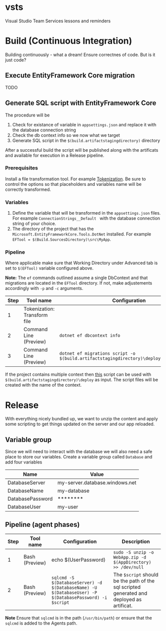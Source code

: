 # vsts
Visual Studio Team Services lessons and reminders

# Build (Continuous Integration)
Building continuously - what a dream! Ensure correctnes of code. But is it just code?

## Execute EntityFramework Core migration
TODO

## Generate SQL script with EntityFramework Core
The procedure will be
1. Check for existance of variable in `appsettings.json` and replace it with the database connection string
2. Check the db context info so we now what we target
3. Generate SQL script in the `$(build.artifactstagingdirectory)` directory

After a successful build the script will be published along with the artificats and available for execution in a Release pipeline.

### Prerequisites
Install a file transformation tool. For example [Tokenization](https://github.com/TotalALM/VSTS-Tasks/blob/master/Tasks/Tokenization/README.md). Be sure to control the options so that placeholders and variables name will be correctly transformed.

### Variables
1. Define the variable that will be transformed in the `appsettings.json` files. For example `ConnectionStrings__Default
` with the database connection string of your choice.
2. The directory of the project that has the `Microsoft.EntityFrameworkCore.Tools.DotNet` installed. For example `EFTool = $(Build.SourcesDirectory)\src\MyApp`.

### Pipeline
Where applicable make sure that Working Directory under Advanced tab is set to `$(EFTool)` variable configured above.

**Note:** The `ef` commands outlined assume a single DbContext and that migrations are located in the `EFTool` directory. If not, make adjustements accordingly with `-p` and `-c` arguments.

| Step | Tool name | Configuration |
|------|-----------|---------------|
|   1  | Tokenization: Transform file | | 
|   2  | Command Line (Preview) | `dotnet ef dbcontext info` | 
|   3  | Command Line (Preview) | `dotnet ef migrations script -o $(build.artifactstagingdirectory)\deploy\migrations.sql` |

If the project contains multiple context then [this](https://github.com/joacar/vsts/blob/master/tools/efcore-migrations.ps1) script can be used with `$(build.artifactstagingdirectory)\deploy` as input. The script files will be created with the name of the context.

# Release
With everything nicely bundled up, we want to unzip the content and apply some scripting to get things updated on the server and our app reloaded.

## Variable group
Since we will need to interact with the database we will also need a safe place to store our variables. Create a variable group called `Database` and add four variables

| Name | Value |
|------|-------|
| DatabaseServer | my-server.database.windows.net |
| DatabaseName | my-database |
| DatabasePassword | ******** |
| DatabaseUser | my-user |

## Pipeline (agent phases)
| Step | Tool name | Configuration | Description |
|------|-----------|---------------|-------------|
|   1  | Bash (Preview) | echo $(UserPassword) | `sudo -S unzip -o WebApp.zip -d $(AppDirectory) >> /dev/null` | Unzip the artificat from Agent directory into any directory, e.g. `var/www/<my-app>/` on Ubuntu. The `>> /dev/null` redirects output to `null` pipe - that is it wont be written to std out and pollute console. |
|   2  | Bash (Preview) | `sqlcmd -S $(DatabaseServer) -d $(DatabaseName) -U $(DatabaseUser) -P $(DatabasePassword) -i $script` | The `$script` should be the path of the sql scripted generated and deployed as artificat.

**Note** Ensure that `sqlcmd` is in the path (`/usr/bin/path`) or ensure that the `sqlcmd` is added to the Agents path.

